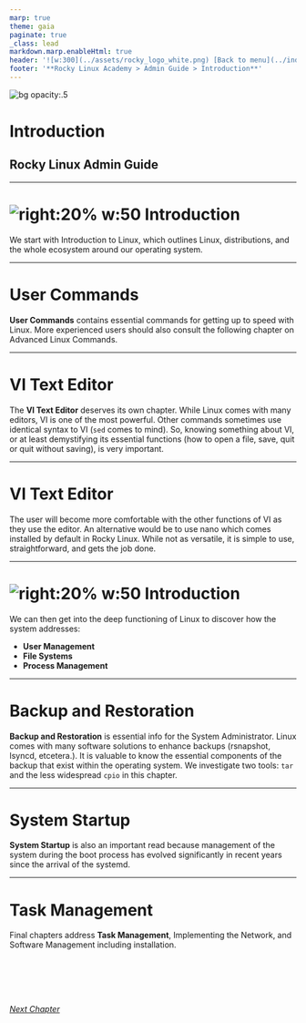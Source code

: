 ```yaml
---
marp: true
theme: gaia
paginate: true
_class: lead
markdown.marp.enableHtml: true
header: '![w:300](../assets/rocky_logo_white.png) [Back to menu](../index.html)'
footer: '**Rocky Linux Academy > Admin Guide > Introduction**'
---
```


<style>
header,footer
{
    color: #fff;
}
section header a {
  color: inherit;
}
section a,a:link,a:visited {
    color: inherit;
}
section {
  padding-top: 90px;
}
@import url('../assets/css/rocky-theme.css');
</style>

![bg opacity:.5](../assets/rocky_linux_logo.svg)

<div class="h1lead">

# Introduction

</div>

## Rocky Linux Admin Guide

---

# ![right:20% w:50](../assets/rocky_linux_logo.svg) Introduction

We start with Introduction to Linux, which outlines Linux, distributions, and the whole ecosystem around our operating system.

---

# <i class="fa-regular fa-user"></i> User Commands

**User Commands** contains essential commands for getting up to speed with Linux. More experienced users should also consult the following chapter on Advanced Linux Commands.

---

# <i class="fa-regular fa-pen-to-square"></i> VI Text Editor

The **VI Text Editor** deserves its own chapter. While Linux comes with many editors, VI is one of the most powerful. Other commands sometimes use identical syntax to VI (`sed` comes to mind). So, knowing something about VI, or at least demystifying its essential functions (how to open a file, save, quit or quit without saving), is very important.

---

# <i class="fa-regular fa-pen-to-square"></i> VI Text Editor

The user will become more comfortable with the other functions of VI as they use the editor. An alternative would be to use nano which comes installed by default in Rocky Linux. While not as versatile, it is simple to use, straightforward, and gets the job done.

---

# ![right:20% w:50](../assets/rocky_linux_logo.svg) Introduction

We can then get into the deep functioning of Linux to discover how the system addresses:

* **User Management**
* **File Systems**
* **Process Management**

---

# <i class="fa-regular fa-window-restore"></i> Backup and Restoration

**Backup and Restoration** is essential info for the System Administrator. Linux comes with many software solutions to enhance backups (rsnapshot, lsyncd, etcetera.). It is valuable to know the essential components of the backup that exist within the operating system. We investigate two tools: `tar` and the less widespread `cpio` in this chapter.


---

# <i class="fa-regular fa-square-caret-right"></i> System Startup

**System Startup** is also an important read because management of the system during the boot process has evolved significantly in recent years since the arrival of the systemd.

---

# <i class="fa-regular fa-square-check"></i> Task Management

Final chapters address **Task Management**, Implementing the Network, and Software Management including installation.

</br>
</br>
</br>
</br>

<i class="button">[Next Chapter](./01-presentation.html)</i>
